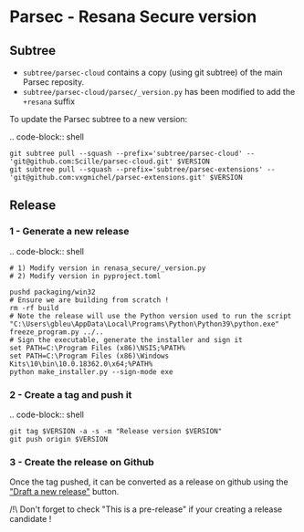 # Parsec - Resana Secure version

## Subtree

- `subtree/parsec-cloud` contains a copy (using git subtree) of the main Parsec reposity.
- `subtree/parsec-cloud/parsec/_version.py` has been modified to add the `+resana` suffix

To update the Parsec subtree to a new version:

.. code-block:: shell

    git subtree pull --squash --prefix='subtree/parsec-cloud' -- 'git@github.com:Scille/parsec-cloud.git' $VERSION
    git subtree pull --squash --prefix='subtree/parsec-extensions' -- 'git@github.com:vxgmichel/parsec-extensions.git' $VERSION

## Release

### 1 - Generate a new release

.. code-block:: shell

    # 1) Modify version in renasa_secure/_version.py
    # 2) Modify version in pyproject.toml

    pushd packaging/win32
    # Ensure we are building from scratch !
    rm -rf build
    # Note the release will use the Python version used to run the script
    "C:\Users\gbleu\AppData\Local\Programs\Python\Python39\python.exe" freeze_program.py ../..
    # Sign the executable, generate the installer and sign it
    set PATH=C:\Program Files (x86)\NSIS;%PATH%
    set PATH=C:\Program Files (x86)\Windows Kits\10\bin\10.0.18362.0\x64;%PATH%
    python make_installer.py --sign-mode exe

### 2 - Create a tag and push it

.. code-block:: shell

    git tag $VERSION -a -s -m "Release version $VERSION"
    git push origin $VERSION

### 3 - Create the release on Github

Once the tag pushed, it can be converted as a release on github using the
["Draft a new release"](https://github.com/Scille/resana-secure/releases) button.

/!\ Don't forget to check "This is a pre-release" if your creating a release candidate !
